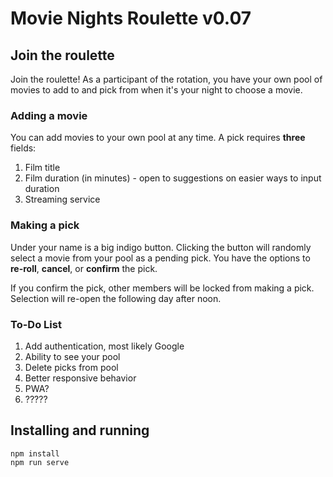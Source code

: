# Movie Nights Roulette v0.07

## Join the roulette

Join the roulette! As a participant of the rotation, you have your own pool of movies to add to and pick from when it's your night to choose a movie.

### Adding a movie

You can add movies to your own pool at any time. A pick requires **three** fields:

1. Film title
2. Film duration (in minutes) - open to suggestions on easier ways to input duration
3. Streaming service

### Making a pick

Under your name is a big indigo button. Clicking the button will randomly select a movie from your pool as a pending pick. You have the options to **re-roll**, **cancel**, or **confirm** the pick.

If you confirm the pick, other members will be locked from making a pick. Selection will re-open the following day after noon.

### To-Do List

1. Add authentication, most likely Google
2. Ability to see your pool
3. Delete picks from pool
4. Better responsive behavior
5. PWA?
6. ?????

## Installing and running
```
npm install
npm run serve
```
